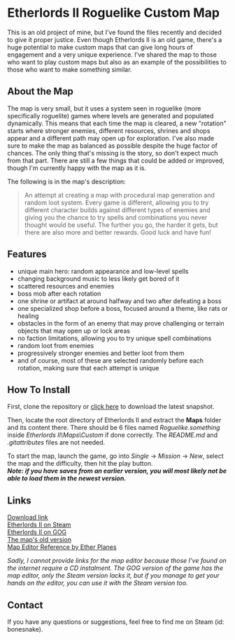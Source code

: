 # Etherlords II Roguelike Custom Map
This is an old project of mine, but I've found the files recently and decided to give it proper justice. Even though Etherlords II is an old game, there's a huge potential to make custom maps that can give long hours of engagement and a very unique experience. I've shared the map to those who want to play custom maps but also as an example of the possibilities to those who want to make something similar.

## About the Map
The map is very small, but it uses a system seen in roguelike (more specifically roguelite) games where levels are generated and populated dynamically. This means that each time the map is cleared, a new "rotation" starts where stronger enemies, different resources, shrines and shops appear and a different path may open up for exploration. I've also made sure to make the map as balanced as possible despite the huge factor of chances. The only thing that's missing is the story, so don't expect much from that part. There are still a few things that could be added or improved, though I'm currently happy with the map as it is.

The following is in the map's description:
> An attempt at creating a map with procedural map generation and random loot system. Every game is different, allowing you to try different character builds against different types of enemies and giving you the chance to try spells and combinations you never thought would be useful. The further you go, the harder it gets, but there are also more and better rewards. Good luck and have fun!

## Features
- unique main hero: random appearance and low-level spells
- changing background music to less likely get bored of it
- scattered resources and enemies
- boss mob after each rotation
- one shrine or artifact at around halfway and two after defeating a boss
- one specialized shop before a boss, focused around a theme, like rats or healing
- obstacles in the form of an enemy that may prove challenging or terrain objects that may open up or lock areas
- no faction limitations, allowing you to try unique spell combinations
- random loot from enemies
- progressively stronger enemies and better loot from them
- and of course, most of these are selected randomly before each rotation, making sure that each attempt is unique

## How To Install
First, clone the repository or [click here](https://github.com/Bonesnake/etherlordsII-roguelike-map/archive/master.zip) to download the latest snapshot.

Then, locate the root directory of Etherlords II and extract the **Maps** folder and its content there. There should be 6 files named *Roguelike.something* inside *Etherlords II\Maps\Custom* if done correctly. The *README.md* and *.gitattributes* files are not needed.

To start the map, launch the game, go into *Single* -> *Mission* -> *New*, select the map and the difficulty, then hit the play button.\
***Note: if you have saves from an earlier version, you will most likely not be able to load them in the newest version.***

## Links
[Download link](https://github.com/Bonesnake/etherlordsII-roguelike-map/archive/master.zip)\
[Etherlords II on Steam](https://store.steampowered.com/app/270790/Etherlords_II/)\
[Etherlords II on GOG](https://www.gog.com/game/etherlords_2)\
[The map's old version](https://www.dropbox.com/s/mc0thl0iaxn1lei/Roguelike_E2.zip?dl=0)\
[Map Editor Reference by Ether Planes](http://etherplanes.net/index.php?&lang=en&section=MapEditing&page=Reference)

*Sadly, I cannot provide links for the map editor because those I've found on the internet require a CD instalment. The GOG version of the game has the map editor, only the Steam version lacks it, but if you manage to get your hands on the editor, you can use it with the Steam version too.*

## Contact
If you have any questions or suggestions, feel free to find me on Steam (id: bonesnake).
